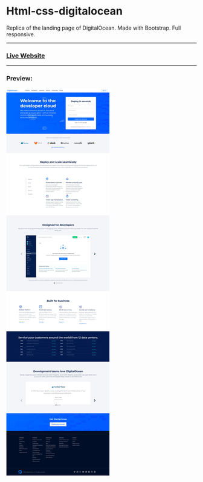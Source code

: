 # Html-css-digitalocean
Replica of the landing page of DigitalOcean. Made with Bootstrap.
Full responsive.
***
### [Live Website](https://gianluigivitale.github.io/html-css-digitalocean/)
***
### Preview:
![Preview](img/preview.jpg "Preview")
